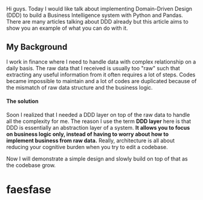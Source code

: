 <!--
.. title: Domain-Driven Design architecture with Pandas
.. slug: domain-driven-design-with-pandas
.. date: 2019-09-06 15:29:14 UTC+08:00
.. tags: 
.. category: 
.. link: 
.. description: 
.. type: text
-- status: private
-->

Hi guys. Today I would like talk about implementing Domain-Driven Design (DDD)
to build a Business Intelligence system with Python and Pandas. There are many 
articles talking about DDD already but 
this article aims to show you an example of what you can do with it.

## My Background

I work in finance where I need to handle data with complex relationship on a daily basis.
The raw data that I received is usually too "raw" such that extracting any useful information from it
often requires a lot of steps. Codes became impossible to maintain and a lot of codes
are duplicated because of the mismatch of raw data structure and the business logic.

#### The solution
 
Soon I realized that I needed a DDD layer on top of the raw data to handle all the complexity for me. 
The reason I use the term **DDD layer** here is that DDD is essentially an abstraction layer of a system. 
**It allows you to focus on business logic only, instead of having to worry about how to implement business from raw data.**
Really, architecture is all about reducing your cognitive burden when you try to edit a codebase.

Now I will demonstrate a simple design and slowly build on top of that as the codebase grow.

# faesfase




